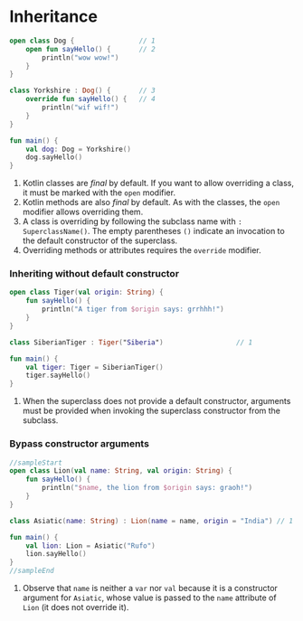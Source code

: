 # Inheritance

<div class="language-kotlin" theme="idea">

```kotlin
open class Dog {                // 1
    open fun sayHello() {       // 2
        println("wow wow!")
    }
}

class Yorkshire : Dog() {       // 3
    override fun sayHello() {   // 4
        println("wif wif!")
    }
}

fun main() {
    val dog: Dog = Yorkshire()
    dog.sayHello()
}
```

</div>

1. Kotlin classes are _final_ by default. If you want to allow overriding a
    class, it must be marked with the `open` modifier.
2. Kotlin methods are also _final_ by default. As with the classes, the `open`
    modifier allows overriding them.
3. A class is overriding by following the subclass name with
    `: SuperclassName()`. The empty parentheses `()` indicate an invocation to
    the default constructor of the superclass.
4. Overriding methods or attributes requires the `override` modifier.

### Inheriting without default constructor

<div class="language-kotlin" theme="idea">

```kotlin
open class Tiger(val origin: String) {
    fun sayHello() {
        println("A tiger from $origin says: grrhhh!")
    }
}

class SiberianTiger : Tiger("Siberia")                  // 1

fun main() {
    val tiger: Tiger = SiberianTiger()
    tiger.sayHello()
}
```

</div>

1. When the superclass does not provide a default constructor, arguments must be
    provided when invoking the superclass constructor from the subclass.


### Bypass constructor arguments

<div class="language-kotlin" theme="idea">

```kotlin
//sampleStart
open class Lion(val name: String, val origin: String) {
    fun sayHello() {
        println("$name, the lion from $origin says: graoh!")
    }
}

class Asiatic(name: String) : Lion(name = name, origin = "India") // 1

fun main() {
    val lion: Lion = Asiatic("Rufo")
    lion.sayHello()
}
//sampleEnd
```

</div>


1. Observe that `name` is neither a `var` nor `val` because it is a
    constructor argument for `Asiatic`, whose value is passed to the `name`
    attribute of `Lion` (it does not override it).

